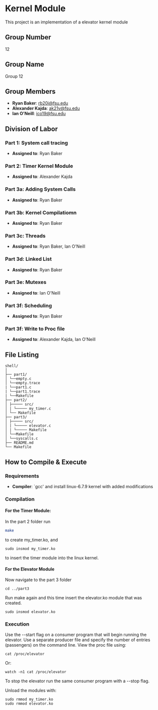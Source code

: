 # Kernel Module

This project is an implementation of a elevator kernel module

## Group Number
12

## Group Name
Group 12

## Group Members
- **Ryan Baker**: rb20i@fsu.edu
- **Alexander Kajda**: ak21v@fsu.edu
- **Ian O'Neill**: ico19@fsu.edu
## Division of Labor

### Part 1: System call tracing
- **Assigned to**: Ryan Baker

### Part 2: Timer Kernel Module
- **Assigned to**: Alexander Kajda

### Part 3a: Adding System Calls
- **Assigned to**: Ryan Baker

### Part 3b: Kernel Compilatiomn
- **Assigned to**: Ryan Baker

### Part 3c: Threads
- **Assigned to**: Ryan Baker, Ian O'Neill

### Part 3d: Linked List
- **Assigned to**: Ryan Baker

### Part 3e: Mutexes
- **Assigned to**: Ian O'Neill

### Part 3f: Scheduling 
- **Assigned to**: Ryan Baker

### Part 3f: Write to Proc file
- **Assigned to**: Alexander Kajda, Ian O'Neill

  


## File Listing
```
shell/
│
├── part1/
│ └──empty.c
│ └──empty.trace
| └──part1.c
| └──part1.trace
| └──Makefile
├── part2/
│ ├───── src/
│ | └───── my_timer.c
│ └── Makefile
├── part3/
│ ├───── src/
│ | └───── elevator.c
│ | └───── Makefile
│ └──Makefile
│ └──syscalls.c
├── README.md
└── Makefile
```
## How to Compile & Execute

### Requirements
- **Compiler**: `gcc' and install linux-6.7.9 kernel with added modifications

### Compilation

#### For the Timer Module:

In the part 2 folder run 
```bash
make
```
to create my_timer.ko, and

```
sudo insmod my_timer.ko
```
to insert the timer module into the linux kernel.

#### For the Elevator Module
Now navigate to the part 3 folder
```
cd ../part3
```

Run make again and this time insert the elevator.ko module that was created.

```
sudo insmod elevator.ko
```
### Execution
Use the --start flag on a consumer program that will begin running the elevator.
Use a separate producer file and specify the number of entries (passengers) on the command line.
View the proc file using:
```
cat /proc/elevator
```

Or:

```
watch -n1 cat /proc/elevator
```
To stop the elevator run the same consumer program with a --stop flag.

Unload the modules with:
```
sudo rmmod my_timer.ko
sudo rmmod elevator.ko
```
